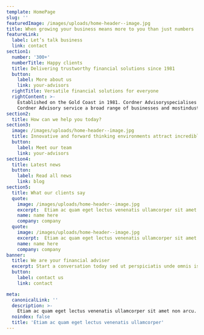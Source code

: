 ```yaml
---
template: HomePage
slug: ''
featuredImage: /images/uploads/home-header--image.jpg
title: When growing your business means more to you than just numbers
featureLink:
  label: Let’s talk business
  link: contact
section1:
  number: '300+'
  numberTitle: Happy clients
  title: Delivering trustworthy financial solutions since 1981
  button:
    label: More about us
    link: your-advisors
  rightTitle: Versatile financial solutions for everyone
  rightContent: >-
    Established on the Gold Coast in 1981. Cordner Advisoryspecialises in Business Advisory Services, Tax & Compliance,Family Wealth & Superannuation (SMSF), and specialist R&D taxincentive/government grants.  
    Cordner Advisory service a broad range of businesses and mostindustries including technology companies and startups, childcare,medical/health, construction and property. Cordner Advisorydelivers experienced senior big firm specialist skills with localcare and attention.
section2:
  title: How can we help you today?
section3:
  image: /images/uploads/home-header--image.jpg
  title: Innovative and forward thinking environments attract incredible people
  button:
    label: Meet our team
    link: your-advisors
section4:
  title: Latest news
  button:
    label: Read all news
    link: blog
section5:
  title: What our clients say
  quote:
    image: /images/uploads/home-header--image.jpg
    excerpt:  Etiam ac quam eget lectus venenatis ullamcorper sit amet non arcu. Nullam interdum arcu vitae augue pulvinar sodales. Sed non dui diam. Quisque lectus est, lobortis ac efficitur vitae, posuere a mauris. Phasellus ac dui pellentesque, lacinia risus ut, imperdiet eros.
    name: name here
    company: company
  quote:
    image: /images/uploads/home-header--image.jpg
    excerpt:  Etiam ac quam eget lectus venenatis ullamcorper sit amet non arcu. Nullam interdum arcu vitae augue pulvinar sodales. Sed non dui diam. Quisque lectus est, lobortis ac efficitur vitae, posuere a mauris. Phasellus ac dui pellentesque, lacinia risus ut, imperdiet eros.
    name: name here
    company: company
banner:
  title: We are your financial adviser
  excerpt: Start a conversation today sed ut perspiciatis unde omnis iste natuserror sit voluptatem accus
  button:
    label: contact us
    link: contact

meta:
  canonicalLink: ''
  description: >-
    Etiam ac quam eget lectus venenatis ullamcorper sit amet non arcu. Nullam interdum arcu vitae augue pulvinar sodales. Sed non dui diam. Quisque lectus est, lobortis ac efficitur vitae, posuere a mauris. Phasellus ac dui pellentesque, lacinia risus ut, imperdiet eros.
  noindex: false
  title: 'Etiam ac quam eget lectus venenatis ullamcorper'
---
```

